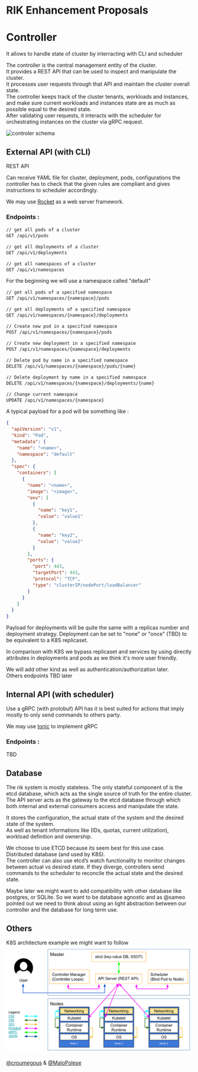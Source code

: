# RIK Enhancement Proposals

# Controller

It allows to handle state of cluster by interracting with CLI and scheduler

The controller is the central management entity of the cluster.  
It provides a REST API that can be used to inspect and manipulate the cluster.  
It processes user requests through that API and maintain the cluster overall state.  
The controller keeps track of the cluster tenants, workloads and instances, and make sure current workloads and instances state are as much as possible equal to the desired state.  
After validating user requests, it interacts with the scheduler for orchestrating instances on the cluster via gRPC request.

![controler schema](https://res.cloudinary.com/malo-polese/image/upload/v1617964829/Polytech_DO/rik/controller_c3ood6.png)

## External API (with CLI)

REST API

Can receive YAML file for cluster, deployment, pods, configurations the controller has to check that the given rules are compliant and gives instructions to scheduler accordingly.

We may use [Rocket](https://rocket.rs/) as a web server framework.

### Endpoints :

```
// get all pods of a cluster
GET /api/v1/pods
```

```
// get all deployments of a cluster
GET /api/v1/deployments
```

```
// get all namespaces of a cluster
GET /api/v1/namespaces
```

For the beginning we will use a namespace called "default"

```
// get all pods of a specified namespace
GET /api/v1/namespaces/{namespace}/pods
```

```
// get all deployments of a specified namespace
GET /api/v1/namespaces/{namespace}/deployments
```

```
// Create new pod in a specified namespace
POST /api/v1/namespaces/{namespace}/pods
```

```
// Create new deployment in a specified namespace
POST /api/v1/namespaces/{namespace}/deployments
```

```
// Delete pod by name in a specified namespace
DELETE /api/v1/namespaces/{namespace}/pods/{name}
```

```
// Delete deployment by name in a specified namespace
DELETE /api/v1/namespaces/{namespace}/deployments/{name}
```

```
// Change current namespace
UPDATE /api/v1/namespaces/{namespace}
```

A typical payload for a pod will be something like :

```json
{
  "apiVersion": "v1",
  "kind": "Pod",
  "metadata": {
    "name": "<name>",
    "namespace": "default"
  },
  "spec": {
    "containers": [
      {
        "name": "<name>",
        "image": "<image>",
        "env": [
          {
            "name": "key1",
            "value": "value1"
          },
          {
            "name": "key2",
            "value": "value2"
          }
        ],
        "ports": {
          "port": 443,
          "targetPort": 443,
          "protocol": "TCP",
          "type": "clusterIP/nodePort/loadBalancer"
        }
      }
    ]
  }
}
```

Payload for deployments will be quite the same with a replicas number and deployment strategy. Deployment can be set to "none" or "once" (TBD) to be equivalent to a K8S replicaset.

In comparison with K8S we bypass replicaset and services by using directly attributes in deployments and pods as we think it's more user friendly.

We will add other kind as well as authentication/authorization later.  
Others endpoints TBD later

## Internal API (with scheduler)

Use a gRPC (with protobuf) API has it is best suited for actions that imply mostly to only send commands to others party.

We may use [tonic](https://github.com/hyperium/tonic) to implement gRPC

### Endpoints :

TBD

## Database

The rik system is mostly stateless. The only stateful component of is the etcd database, which acts as the single source of truth for the entire cluster. The API server acts as the gateway to the etcd database through which both internal and external consumers access and manipulate the state.

It stores the configuration, the actual state of the system and the desired state of the system.  
As well as tenant informations like (IDs, quotas, current utilization), workload definition and ownership.

We choose to use ETCD because its seem best for this use case. Distributed database (and used by K8S).  
The controller can also use etcd’s watch functionality to monitor changes between actual vs desired state.
If they diverge, controllers send commands to the scheduler to reconcile the actual state and the desired state.

Maybe later we might want to add compatibility with other database like postgres, or SQLite.
So we want to be database agnostic and as @sameo pointed out we need to think about using an light abstraction between our controller and the database for long term use.

## Others

K8S architecture example we might want to follow
![K8S architecture example](assets/kubernetes-control-plane.png)

[@croumegous](https://github.com/croumegous) & [@MaloPolese](https://github.com/MaloPolese)
